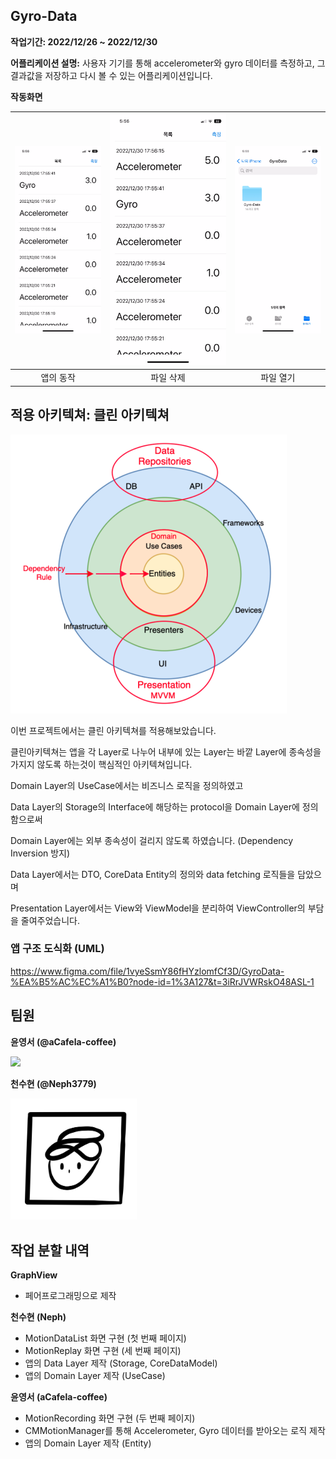 ## Gyro-Data

**작업기간: 2022/12/26 ~ 2022/12/30**

**어플리케이션 설명:** 사용자 기기를 통해 accelerometer와 gyro 데이터를 측정하고, 그 결과값을 저장하고 다시 볼 수 있는 어플리케이션입니다.

**작동화면**

| <img src="https://raw.githubusercontent.com/Neph3779/Blog-Image/forUpload/img/20221230180424.gif" alt="play+view+measure" style="zoom:50%;" /> | <img src="https://raw.githubusercontent.com/Neph3779/Blog-Image/forUpload/img/20221230180353.gif" alt="fileRemove"  /> | <img src="https://raw.githubusercontent.com/Neph3779/Blog-Image/forUpload/img/20221230180330.gif" alt="fileOpen" style="zoom:50%;" /> |
| :----------------------------------------------------------: | :----------------------------------------------------------: | :----------------------------------------------------------: |
|                          앱의 동작                           |                          파일 삭제                           |                          파일 열기                           |



## 적용 아키텍쳐: 클린 아키텍쳐

<img src="https://raw.githubusercontent.com/Neph3779/Blog-Image/forUpload/img/20221230182257.png" alt="image-20221230182257869" style="zoom:50%;" />

이번 프로젝트에서는 클린 아키텍쳐를 적용해보았습니다.

클린아키텍쳐는 앱을 각 Layer로 나누어 내부에 있는 Layer는 바깥 Layer에 종속성을 가지지 않도록 하는것이 핵심적인 아키텍쳐입니다.

Domain Layer의 UseCase에서는 비즈니스 로직을 정의하였고

Data Layer의 Storage의 Interface에 해당하는 protocol을 Domain Layer에 정의함으로써

Domain Layer에는 외부 종속성이 걸리지 않도록 하였습니다. (Dependency Inversion 방지)

Data Layer에서는 DTO, CoreData Entity의 정의와 data fetching 로직들을 담았으며

Presentation Layer에서는 View와 ViewModel을 분리하여 ViewController의 부담을 줄여주었습니다.





### 앱 구조 도식화 (UML)

https://www.figma.com/file/1vyeSsmY86fHYzlomfCf3D/GyroData-%EA%B5%AC%EC%A1%B0?node-id=1%3A127&t=3iRrJVWRskO48ASL-1



## 팀원

**윤영서 (@aCafela-coffee)**

<img src = "https://user-images.githubusercontent.com/67148595/210053745-af09f692-e613-4923-92fe-5e57639a2035.png" width="40%" height="height 40%">

**천수현 (@Neph3779)**

<img src = "https://raw.githubusercontent.com/Neph3779/Blog-Image/forUpload/img/20221230163657.png" width="40%" height="height 40%">


## 작업 분할 내역

**GraphView**

- 페어프로그래밍으로 제작



**천수현 (Neph)**

- MotionDataList 화면 구현  (첫 번째 페이지) 
- MotionReplay 화면 구현 (세 번째 페이지)
- 앱의 Data Layer 제작 (Storage, CoreDataModel)
- 앱의 Domain Layer 제작 (UseCase)



**윤영서 (aCafela-coffee)**

- MotionRecording 화면 구현 (두 번째 페이지)
- CMMotionManager를 통해 Accelerometer, Gyro 데이터를 받아오는 로직 제작
- 앱의 Domain Layer 제작 (Entity)



